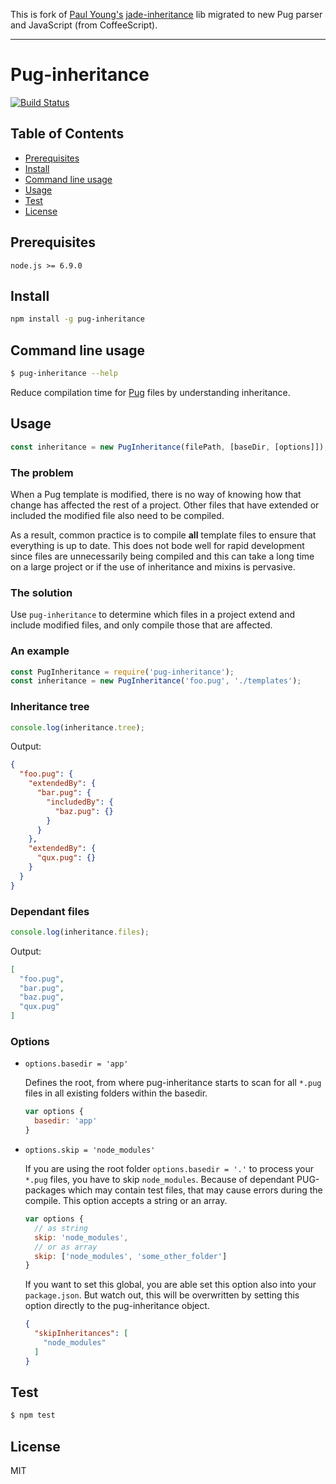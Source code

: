 This is fork of [Paul Young's](https://github.com/paulyoung) [jade-inheritance](https://github.com/paulyoung/jade-inheritance) lib migrated to new Pug parser and JavaScript (from CoffeeScript).

---

# Pug-inheritance

[![Build Status](https://travis-ci.org/adammockor/pug-inheritance.svg?branch=master)](https://travis-ci.org/adammockor/pug-inheritance)


## Table of Contents

- [Prerequisites](#prerequisites)
- [Install](#install)
- [Command line usage](#command-line-usage)
- [Usage](#usage)
- [Test](#test)
- [License](#license)


## Prerequisites

```
node.js >= 6.9.0
```

## Install

```sh
npm install -g pug-inheritance
```

## Command line usage
```sh
$ pug-inheritance --help
```

Reduce compilation time for [Pug](https://github.com/pugjs/pug) files by understanding inheritance.

## Usage

```javascript
const inheritance = new PugInheritance(filePath, [baseDir, [options]]);
```

### The problem
When a Pug template is modified, there is no way of knowing how that change has affected the rest of a project. Other files that have extended or included the modified file also need to be compiled.

As a result, common practice is to compile **all** template files to ensure that everything is up to date. This does not bode well for rapid development since files are unnecessarily being compiled and this can take a long time on a large project or if the use of inheritance and mixins is pervasive.

### The solution
Use `pug-inheritance` to determine which files in a project extend and include modified files, and only compile those that are affected.

### An example

```javascript
const PugInheritance = require('pug-inheritance');
const inheritance = new PugInheritance('foo.pug', './templates');
```

### Inheritance tree
```javascript
console.log(inheritance.tree);
```

Output:
```json
{
  "foo.pug": {
    "extendedBy": {
      "bar.pug": {
        "includedBy": {
          "baz.pug": {}
        }
      }
    },
    "extendedBy": {
      "qux.pug": {}
    }
  }
}
```

### Dependant files
```javascript
console.log(inheritance.files);
```

Output:
```json
[
  "foo.pug",
  "bar.pug",
  "baz.pug",
  "qux.pug"
]
```

### Options

  - `options.basedir = 'app'`

    Defines the root, from where pug-inheritance starts to scan for all `*.pug` files in all existing folders within the basedir.

    ```javascript
    var options {
      basedir: 'app'
    }
    ```

  - `options.skip = 'node_modules'`

    If you are using the root folder `options.basedir = '.'` to process your `*.pug` files, you have to skip `node_modules`. Because of dependant PUG-packages which may contain test files, that may cause errors during the compile.
    This option accepts a string or an array.
    ```javascript
    var options {
      // as string
      skip: 'node_modules',
      // or as array
      skip: ['node_modules', 'some_other_folder']
    }
    ```
    If you want to set this global, you are able set this option also into your `package.json`. But watch out, this will be overwritten by setting this option directly to the pug-inheritance object.
    ```JSON
    {
      "skipInheritances": [
        "node_modules"
      ]
    }
    ```

## Test
```sh
$ npm test
```

## License

MIT